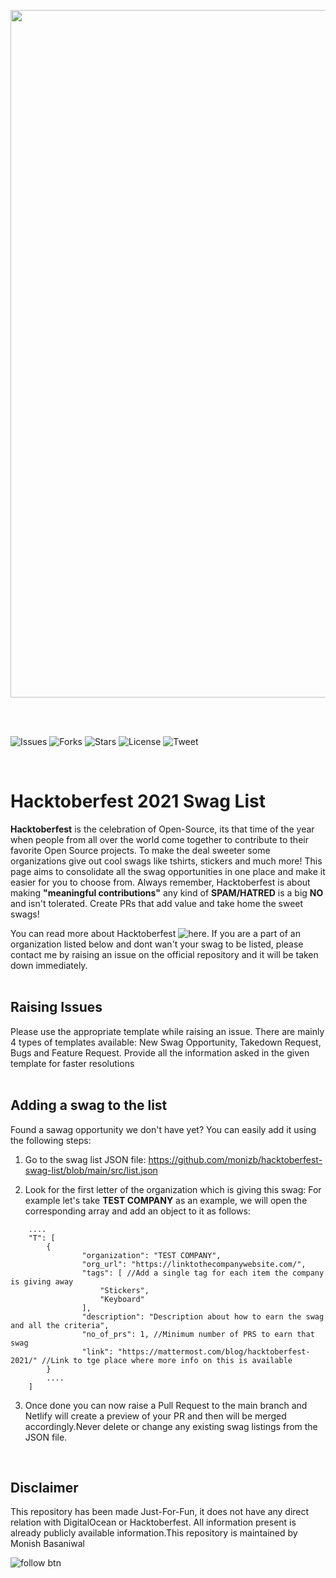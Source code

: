 <p align="center">
<img src="https://firebasestorage.googleapis.com/v0/b/board-eval-test.appspot.com/o/Add%20a%20heading.png?alt=media&token=9484a89d-c145-4dc8-9685-2ab0e8bd8bb6" width="1100"/>
 </p>
 <br>
 <br>


![Issues](https://img.shields.io/github/issues/monizb/hacktoberfest-swag-list?style=for-the-badge)  ![Forks](https://img.shields.io/github/forks/monizb/hacktoberfest-swag-list?style=for-the-badge) ![Stars](https://img.shields.io/github/stars/monizb/hacktoberfest-swag-list?style=for-the-badge) ![License](https://img.shields.io/github/license/monizb/hacktoberfest-swag-list?style=for-the-badge) ![Tweet](https://img.shields.io/twitter/url?url=https%3A%2F%2Fgithub.com%2Fmonizb%2Fhacktoberfest-swag-list%2F&style=for-the-badge&logo=twitter) 

<br>
 
# Hacktoberfest 2021 Swag List

**Hacktoberfest** is the celebration of Open-Source, its that time of the year when people from all over the world come together to contribute to their favorite Open Source projects. To make the deal sweeter some organizations give out cool swags like tshirts, stickers and much more! This page aims to consolidate all the swag opportunities in one place and make it easier for you to choose from. Always remember, Hacktoberfest is about making **"meaningful contributions"** any kind of **SPAM/HATRED** is a big **NO** and isn't tolerated. Create PRs that add value and take home the sweet swags!

You can read more about Hacktoberfest ![here](https://hacktoberfest.digitalocean.com/). If you are a part of an organization listed below and dont wan't your swag to be listed, please contact me by raising an issue on the official repository and it will be taken down immediately.
<br>
<br>
## Raising Issues
Please use the appropriate template while raising an issue. There are mainly 4 types of templates available: New Swag Opportunity, Takedown Request, Bugs and Feature Request. Provide all the information asked in the given template for faster resolutions
<br>
<br>
## Adding a swag to the list

Found a sawag opportunity we don't have yet? You can easily add it using the following steps:

1) Go to the swag list JSON file: https://github.com/monizb/hacktoberfest-swag-list/blob/main/src/list.json

2) Look for the first letter of the organization which is giving this swag: For example let's take **TEST COMPANY** as an example, we will open the corresponding array and add an object to it as follows: 

```
    ....
    "T": [
        {
                "organization": "TEST COMPANY",
                "org_url": "https://linktothecompanywebsite.com/",
                "tags": [ //Add a single tag for each item the company is giving away
                    "Stickers",
                    "Keyboard"
                ],
                "description": "Description about how to earn the swag and all the criteria",
                "no_of_prs": 1, //Minimum number of PRS to earn that swag
                "link": "https://mattermost.com/blog/hacktoberfest-2021/" //Link to tge place where more info on this is available
        }
        ....
    ]
```

3) Once done you can now raise a Pull Request to the main branch and Netlify will create a preview of your PR and then will be merged accordingly.Never delete or change any existing swag listings from the JSON file.
<br>

## Disclaimer
This repository has been made Just-For-Fun, it does not have any direct relation with DigitalOcean or Hacktoberfest. All information present is already publicly available information.This repository is maintained by Monish Basaniwal

![follow btn](https://img.shields.io/github/followers/monizb?style=social)





